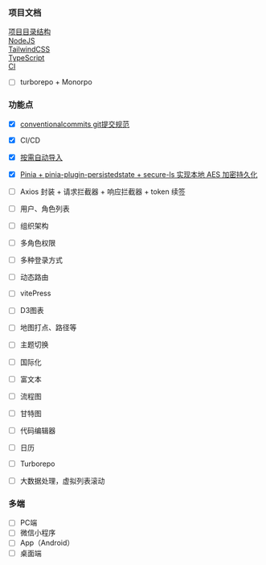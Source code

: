 ### 项目文档
[项目目录结构](/docs/dir.md)  
[NodeJS](/docs/NodeJS.md)  
[TailwindCSS](/docs/TailwindCSS.md)  
[TypeScript](/docs/TypeScript.md)  
[CI](/docs/CI.md)  
- [ ] turborepo + Monorpo


### 功能点
- [x] [conventionalcommits git提交规范](/docs/commit.md)
- [x] CI/CD
- [x] [按需自动导入](/docs/按需自动导入.md)
- [x] [Pinia + pinia-plugin-persistedstate + secure-ls 实现本地 AES 加密持久化](/docs/Pinia数据加密持久化.md)
- [ ] Axios 封装 + 请求拦截器 + 响应拦截器 + token 续签
- [ ] 用户、角色列表
- [ ] 组织架构
- [ ] 多角色权限
- [ ] 多种登录方式
- [ ] 动态路由
- [ ] vitePress
- [ ] D3图表
- [ ] 地图打点、路径等
- [ ] 主题切换
- [ ] 国际化
- [ ] 富文本
- [ ] 流程图
- [ ] 甘特图
- [ ] 代码编辑器
- [ ] 日历
- [ ] Turborepo
- [ ] 大数据处理，虚拟列表滚动


### 多端
- [ ] PC端
- [ ] 微信小程序
- [ ] App（Android）
- [ ] 桌面端